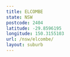 ```yaml
---
title: ELCOMBE
state: NSW
postcode: 2404
latitude: -29.8596195
longitude: 150.3155103
url: /nsw/elcombe/
layout: suburb
---
```

